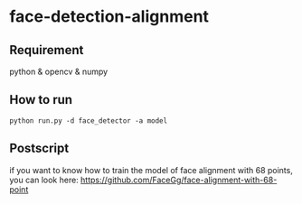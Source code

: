 # face-detection-alignment
 
## Requirement

python & opencv & numpy




## How to run 

`python run.py -d face_detector -a model` 

## Postscript
if you want to know how to train the model of face alignment with 68 points, you can look here: https://github.com/FaceGg/face-alignment-with-68-point
